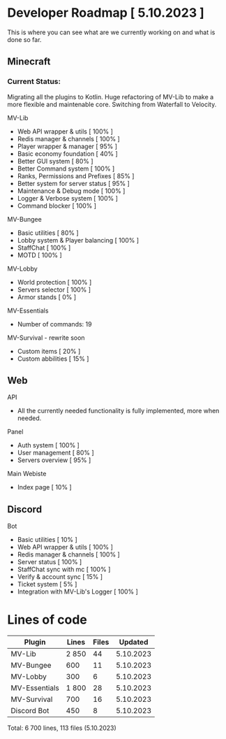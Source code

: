 # Developer Roadmap [ 5.10.2023 ]
This is where you can see what are we currently working on and what is done so far.

## Minecraft

### Current Status:

Migrating all the plugins to Kotlin. Huge refactoring of MV-Lib to make a more flexible and maintenable core. Switching from Waterfall to Velocity.

MV-Lib
- Web API wrapper & utils [ 100% ]
- Redis manager & channels [ 100% ]
- Player wrapper & manager [ 95% ]
- Basic economy foundation [ 40% ]
- Better GUI system [ 80% ] 
- Better Command system [ 100% ]
- Ranks, Permissions and Prefixes [ 85% ]
- Better system for server status [ 95% ]
- Maintenance & Debug mode [ 100% ]
- Logger & Verbose system [ 100% ]
- Command blocker [ 100% ]

MV-Bungee
- Basic utilities [ 80% ]
- Lobby system & Player balancing [ 100% ]
- StaffChat [ 100% ]
- MOTD [ 100% ]

MV-Lobby
- World protection [ 100% ]
- Servers selector [ 100% ]
- Armor stands [ 0% ]

MV-Essentials
- Number of commands: 19

MV-Survival - rewrite soon
- Custom items [ 20% ]
- Custom abbilities [ 15% ]

## Web

API
- All the currently needed functionality is fully implemented, more when needed.

Panel
- Auth system [ 100% ]
- User management [ 80% ]
- Servers overview [ 95% ]

Main Webiste
- Index page [ 10% ]


## Discord

Bot
- Basic utilities [ 10% ]
- Web API wrapper & utils [ 100% ]
- Redis manager & channels [ 100% ]
- Server status [ 100% ]
- StaffChat sync with mc [ 100% ]
- Verify & account sync [ 15% ]
- Ticket system [ 5% ]
- Integration with MV-Lib's Logger [ 100% ]

# Lines of code

| Plugin | Lines | Files | Updated |
| ------- | ------- | --------- | ---------------- |
| MV-Lib | 2 850 | 44 | 5.10.2023 |
| MV-Bungee | 600 | 11 | 5.10.2023 |
| MV-Lobby | 300 | 6 | 5.10.2023 |
| MV-Essentials | 1 800 | 28 | 5.10.2023 |
| MV-Survival | 700 | 16 | 5.10.2023 |
| Discord Bot | 450 | 8 | 5.10.2023 |

Total: 6 700 lines, 113 files (5.10.2023)
